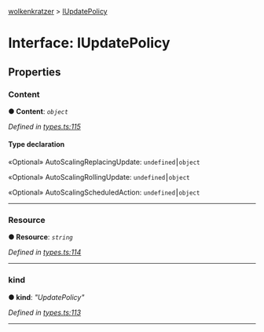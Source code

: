 [wolkenkratzer](../README.md) > [IUpdatePolicy](../interfaces/iupdatepolicy.md)



# Interface: IUpdatePolicy


## Properties
<a id="content"></a>

###  Content

**●  Content**:  *`object`* 

*Defined in [types.ts:115](https://github.com/arminhammer/wolkenkratzer/blob/c1dd44b/src/types.ts#L115)*


#### Type declaration




«Optional»  AutoScalingReplacingUpdate: `undefined`⎮`object`






«Optional»  AutoScalingRollingUpdate: `undefined`⎮`object`






«Optional»  AutoScalingScheduledAction: `undefined`⎮`object`







___

<a id="resource"></a>

###  Resource

**●  Resource**:  *`string`* 

*Defined in [types.ts:114](https://github.com/arminhammer/wolkenkratzer/blob/c1dd44b/src/types.ts#L114)*





___

<a id="kind"></a>

###  kind

**●  kind**:  *"UpdatePolicy"* 

*Defined in [types.ts:113](https://github.com/arminhammer/wolkenkratzer/blob/c1dd44b/src/types.ts#L113)*





___


